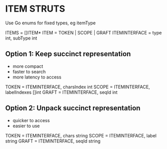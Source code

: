# ITEM STRUTS

Use Go enums for fixed types, eg itemType

ITEMS = []ITEM*
ITEM = TOKEN | SCOPE | GRAFT
ITEMINTERFACE = type int, subType int

## Option 1: Keep succinct representation

- more compact
- faster to search
- more latency to access


TOKEN = ITEMINTERFACE, charsIndex int
SCOPE = ITEMINTERFACE, labelIndexes []int
GRAFT = ITEMINTERFACE, seqId int

## Option 2: Unpack succinct representation

- quicker to access
- easier to use

TOKEN = ITEMINTERFACE, chars string
SCOPE = ITEMINTERFACE, label string
GRAFT = ITEMINTERFACE, seqId string
